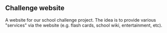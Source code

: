 ## Challenge website

A website for our school challenge project. The idea is to provide various "services" via the website (e.g. flash cards, school wiki, entertainment, etc).
